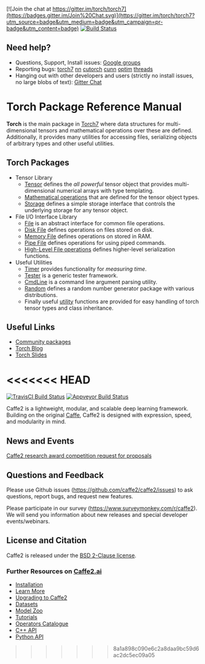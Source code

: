 [![Join the chat at https://gitter.im/torch/torch7](https://badges.gitter.im/Join%20Chat.svg)](https://gitter.im/torch/torch7?utm_source=badge&utm_medium=badge&utm_campaign=pr-badge&utm_content=badge)
[![Build Status](https://travis-ci.org/torch/torch7.svg)](https://travis-ci.org/torch/torch7)

## Need help? ##

* Questions, Support, Install issues: [Google groups](https://groups.google.com/forum/#!forum/torch7)
* Reporting bugs: [torch7](https://github.com/torch/torch7/issues) [nn](https://github.com/torch/nn/issues) [cutorch](https://github.com/torch/cutorch/issues) [cunn](https://github.com/torch/cutorch/issues) [optim](https://github.com/torch/optim/issues) [threads](https://github.com/torch/threads/issues)
* Hanging out with other developers and users (strictly no install issues, no large blobs of text): [Gitter Chat](https://gitter.im/torch/torch7)

<a name="torch.reference.dok"></a>
# Torch Package Reference Manual #

__Torch__ is the main package in [Torch7](http://torch.ch) where data
structures for multi-dimensional tensors and mathematical operations
over these are defined. Additionally, it provides many utilities for
accessing files, serializing objects of arbitrary types and other
useful utilities.

<a name="torch.overview.dok"></a>
## Torch Packages ##

  * Tensor Library
    * [Tensor](doc/tensor.md) defines the _all powerful_ tensor object that provides multi-dimensional numerical arrays with type templating.
    * [Mathematical operations](doc/maths.md) that are defined for the tensor object types.
    * [Storage](doc/storage.md) defines a simple storage interface that controls the underlying storage for any tensor object.
  * File I/O Interface Library
    * [File](doc/file.md) is an abstract interface for common file operations.
    * [Disk File](doc/diskfile.md) defines operations on files stored on disk.
    * [Memory File](doc/memoryfile.md) defines operations on stored in RAM.
    * [Pipe File](doc/pipefile.md) defines operations for using piped commands.
    * [High-Level File operations](doc/serialization.md) defines higher-level serialization functions.
  * Useful Utilities
    * [Timer](doc/timer.md) provides functionality for _measuring time_.
    * [Tester](doc/tester.md) is a generic tester framework.
    * [CmdLine](doc/cmdline.md) is a command line argument parsing utility.
    * [Random](doc/random.md) defines a random number generator package with various distributions.
    * Finally useful [utility](doc/utility.md) functions are provided for easy handling of torch tensor types and class inheritance.

<a name="torch.links.dok"></a>
## Useful Links ##

  * [Community packages](https://github.com/torch/torch7/wiki/Cheatsheet)
  * [Torch Blog](http://torch.ch/blog/)
  * [Torch Slides](https://github.com/soumith/cvpr2015/blob/master/cvpr-torch.pdf)

<<<<<<< HEAD
=======
[![TravisCI Build Status](https://travis-ci.org/caffe2/caffe2.svg?branch=master)](https://travis-ci.org/caffe2/caffe2)
[![Appveyor Build Status](https://ci.appveyor.com/api/projects/status/github/caffe2/caffe2?svg=true)](https://ci.appveyor.com/project/Yangqing/caffe2)

Caffe2 is a lightweight, modular, and scalable deep learning framework. Building on the original [Caffe](http://caffe.berkeleyvision.org), Caffe2 is designed with expression, speed, and modularity in mind.

## News and Events

[Caffe2 research award competition request for proposals](https://research.fb.com/programs/research-awards/proposals/caffe2-rfp/)

## Questions and Feedback

Please use Github issues (https://github.com/caffe2/caffe2/issues) to ask questions, report bugs, and request new features.

Please participate in our survey (https://www.surveymonkey.com/r/caffe2). We will send you information about new releases and special developer events/webinars.


## License and Citation

Caffe2 is released under the [BSD 2-Clause license](https://github.com/Yangqing/caffe2/blob/master/LICENSE).

### Further Resources on [Caffe2.ai](http://caffe2.ai)

* [Installation](http://caffe2.ai/docs/getting-started.html)
* [Learn More](http://caffe2.ai/docs/learn-more.html)
* [Upgrading to Caffe2](http://caffe2.ai/docs/caffe-migration.html)
* [Datasets](http://caffe2.ai/docs/datasets.html)
* [Model Zoo](http://caffe2.ai/docs/zoo.html)
* [Tutorials](http://caffe2.ai/docs/tutorials.html)
* [Operators Catalogue](http://caffe2.ai/docs/operators-catalogue.html)
* [C++ API](http://caffe2.ai/doxygen-c/html/classes.html)
* [Python API](http://caffe2.ai/doxygen-python/html/namespaces.html)
>>>>>>> 8a1a898c090e6c2a8daa9bc59d6ac2dc5ec09a05
